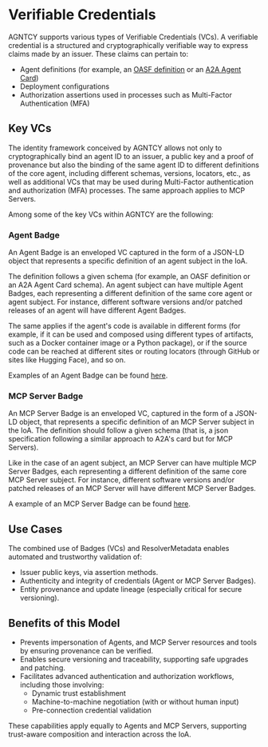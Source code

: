 # Verifiable Credentials

AGNTCY supports various types of Verifiable Credentials (VCs). A verifiable credential is a structured and cryptographically verifiable way to express claims made by an issuer. These claims can pertain to:

- Agent definitions (for example, an [OASF definition](../oasf/open-agentic-schema-framework.md) or an [A2A Agent Card](https://google.github.io/A2A/specification/agent-card/))
- Deployment configurations
- Authorization assertions used in processes such as Multi-Factor Authentication (MFA)

## Key VCs

The identity framework conceived by AGNTCY allows not only to cryptographically bind an agent ID to an issuer, a public key and a proof of provenance but also the binding of the same agent ID to different definitions of the core agent, including different schemas, versions, locators, etc., as well as additional VCs that may be used during Multi-Factor authentication and authorization (MFA) processes. The same approach applies to MCP Servers.

Among some of the key VCs within AGNTCY are the following:

### Agent Badge

An Agent Badge is an enveloped VC captured in the form of a JSON-LD object that represents a specific definition of an agent subject in the IoA.

The definition follows a given schema (for example, an OASF definition or an A2A Agent Card schema). An agent subject can have multiple Agent Badges, each representing a different definition of the same core agent or agent subject. For instance, different software versions and/or patched releases of an agent will have different Agent Badges.

The same applies if the agent's code is available in different forms (for example, if it can be used and composed using different types of artifacts, such as a Docker container image or a Python package), or if the source code can be reached at different sites or routing locators (through GitHub or sites like Hugging Face), and so on.

Examples of an Agent Badge can be found [here](./vc_agent_badge.md).

### MCP Server Badge

An MCP Server Badge is an enveloped VC, captured in the form of a JSON-LD object, that represents a specific definition of an MCP Server subject in the IoA. The definition should follow a given schema (that is, a json specification following a similar approach to A2A's card but for MCP Servers).

Like in the case of an agent subject, an MCP Server can have multiple MCP Server Badges, each representing a different definition of the same core MCP Server subject. For instance, different software versions and/or patched releases of an MCP Server will have different MCP Server Badges.

A example of an MCP Server Badge can be found [here](./vc_mcp.md).

## Use Cases

The combined use of Badges (VCs) and ResolverMetadata enables automated and trustworthy validation of:

- Issuer public keys, via assertion methods.
- Authenticity and integrity of credentials (Agent or MCP Server Badges).
- Entity provenance and update lineage (especially critical for secure versioning).

## Benefits of this Model

- Prevents impersonation of Agents, and MCP Server resources and tools by ensuring provenance can be verified.
- Enables secure versioning and traceability, supporting safe upgrades and patching.
- Facilitates advanced authentication and authorization workflows, including those involving:
  - Dynamic trust establishment
  - Machine-to-machine negotiation (with or without human input)
  - Pre-connection credential validation

These capabilities apply equally to Agents and MCP Servers, supporting trust-aware composition and interaction across the IoA.
